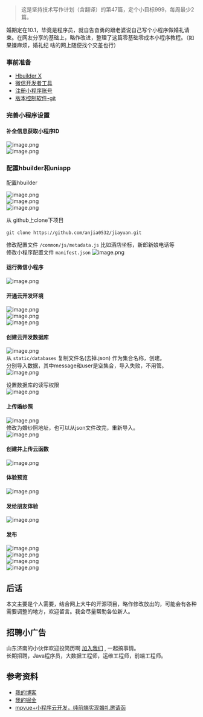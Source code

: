 > 这是坚持技术写作计划（含翻译）的第47篇，定个小目标999，每周最少2篇。


婚期定在10.1，毕竟是程序员，就自告奋勇的跟老婆说自己写个小程序做婚礼请柬。在网友分享的基础上，略作改进，整理了这篇零基础零成本小程序教程。（如果嫌麻烦，婚礼纪 啥的网上随便找个交差也行）

<!-- more -->

<a name="i0H1S"></a>
### 事前准备

- [Hbuilder X](https://www.dcloud.io/hbuilderx.html)
- [微信开发者工具](https://developers.weixin.qq.com/miniprogram/dev/devtools/stable.html)
- [注册小程序账号](https://developers.weixin.qq.com/miniprogram/introduction/)
- [版本控制软件-git](https://git-scm.com/downloads)

<a name="W8AtL"></a>
### 完善小程序设置
<a name="JXJxd"></a>
#### 补全信息获取小程序ID
![image.png](https://cdn.nlark.com/yuque/0/2019/png/226273/1573033130173-20b540b4-9c6a-4457-9978-4f20d301f5ee.png#align=left&display=inline&height=535&name=image.png&originHeight=535&originWidth=1679&search=&size=78558&status=done&width=1679)<br />![image.png](https://cdn.nlark.com/yuque/0/2019/png/226273/1573033168673-e5f4aa01-4bd3-493b-b5bb-311a4dca3646.png#align=left&display=inline&height=832&name=image.png&originHeight=832&originWidth=1180&search=&size=42814&status=done&width=1180)

<a name="BL7pX"></a>
### 配置hbuilder和uniapp

配置hbuilder

![image.png](https://cdn.nlark.com/yuque/0/2019/png/226273/1573034148614-8b5ec86b-245c-4cd8-b84f-bb0d4923e91f.png#align=left&display=inline&height=332&name=image.png&originHeight=332&originWidth=242&search=&size=20729&status=done&width=242)<br />![image.png](https://cdn.nlark.com/yuque/0/2019/png/226273/1573034171542-dd03a197-97a7-41ae-ae2d-883d8198dfa7.png#align=left&display=inline&height=75&name=image.png&originHeight=75&originWidth=830&search=&size=7171&status=done&width=830)<br />![image.png](https://cdn.nlark.com/yuque/0/2019/png/226273/1573034189687-c203caea-daa1-4255-9974-a590857ca70f.png#align=left&display=inline&height=73&name=image.png&originHeight=73&originWidth=820&search=&size=9005&status=done&width=820)

从 github上clone下项目 

`git clone https://github.com/anjia0532/jiayuan.git` 

修改配置文件 `/common/js/metadata.js` 比如酒店坐标，新郎新娘电话等<br />修改小程序配置文件 `manifest.json` ![image.png](https://cdn.nlark.com/yuque/0/2019/png/226273/1573034066448-14353f22-20c6-4ef7-952d-8c3b347be550.png#align=left&display=inline&height=271&name=image.png&originHeight=271&originWidth=1110&search=&size=46896&status=done&width=1110)

<a name="s9jX9"></a>
#### 运行微信小程序
![image.png](https://cdn.nlark.com/yuque/0/2019/png/226273/1573034433907-0d1cb6a3-f126-4d96-9be1-2b266108917e.png#align=left&display=inline&height=353&name=image.png&originHeight=353&originWidth=586&search=&size=43227&status=done&width=586)

<a name="PNU0G"></a>
#### 开通云开发环境
![image.png](https://cdn.nlark.com/yuque/0/2019/png/226273/1573034487888-5403d846-60a7-40d2-a6d8-2551b4e6a14e.png#align=left&display=inline&height=664&name=image.png&originHeight=664&originWidth=910&search=&size=154966&status=done&width=910)<br />![image.png](https://cdn.nlark.com/yuque/0/2019/png/226273/1573034507642-0520d381-6aef-4fec-9e4e-d23ea46efb2d.png#align=left&display=inline&height=639&name=image.png&originHeight=639&originWidth=602&search=&size=44756&status=done&width=602)<br />![image.png](https://cdn.nlark.com/yuque/0/2019/png/226273/1573034570809-ed298f8d-6338-4cf8-acdb-983b891718da.png#align=left&display=inline&height=282&name=image.png&originHeight=282&originWidth=1147&search=&size=25164&status=done&width=1147)

<a name="un7hn"></a>
#### 创建云开发数据库
![image.png](https://cdn.nlark.com/yuque/0/2019/png/226273/1573034702654-6d1d3471-771f-43b2-b6a9-c43af016f13a.png#align=left&display=inline&height=260&name=image.png&originHeight=260&originWidth=1055&search=&size=38322&status=done&width=1055)<br />从 `static/databases` 复制文件名(去掉.json) 作为集合名称，创建。<br />分别导入数据，其中message和user是空集合，导入失败，不用管。<br />![image.png](https://cdn.nlark.com/yuque/0/2019/png/226273/1573034940830-44afbca4-858c-4b05-80d7-7e32526fbb69.png#align=left&display=inline&height=384&name=image.png&originHeight=384&originWidth=835&search=&size=35357&status=done&width=835)

设置数据库的读写权限<br />![image.png](https://cdn.nlark.com/yuque/0/2019/png/226273/1573035007788-5a8ba49f-a552-452d-af24-d25f2b316cb5.png#align=left&display=inline&height=309&name=image.png&originHeight=309&originWidth=982&search=&size=35008&status=done&width=982)

<a name="wgWr6"></a>
#### 上传婚纱照
![image.png](https://cdn.nlark.com/yuque/0/2019/png/226273/1573035187508-2f382c26-68e0-4b70-b335-c5291e6f1efd.png#align=left&display=inline&height=714&name=image.png&originHeight=714&originWidth=1203&search=&size=106490&status=done&width=1203)<br />修改为婚纱照地址，也可以从json文件改完，重新导入。<br />![image.png](https://cdn.nlark.com/yuque/0/2019/png/226273/1573035278426-ea00c3d6-f7d1-447e-ba20-ca8598b53776.png#align=left&display=inline&height=320&name=image.png&originHeight=320&originWidth=927&search=&size=31837&status=done&width=927)

<a name="HEXjR"></a>
#### 创建并上传云函数
![image.png](https://cdn.nlark.com/yuque/0/2019/png/226273/1573035536387-9cacd79a-540b-4aaa-a8ef-0f3a4b881180.png#align=left&display=inline&height=267&name=image.png&originHeight=267&originWidth=954&search=&size=30443&status=done&width=954)


<a name="ektSb"></a>
#### 体验预览
![image.png](https://cdn.nlark.com/yuque/0/2019/png/226273/1573036063500-f50a7a32-82d5-41e9-bde3-dec25fa99594.png#align=left&display=inline&height=490&name=image.png&originHeight=490&originWidth=872&search=&size=69137&status=done&width=872)


<a name="SmzVb"></a>
#### 发给朋友体验

![image.png](https://cdn.nlark.com/yuque/0/2019/png/226273/1573036101498-d2cbaccc-63a6-465f-9dbc-287d849915c8.png#align=left&display=inline&height=877&name=image.png&originHeight=877&originWidth=1644&search=&size=88594&status=done&width=1644)

<a name="mtHHN"></a>
#### 发布
![image.png](https://cdn.nlark.com/yuque/0/2019/png/226273/1573036143517-21528daa-9af9-445a-b0bf-db3ef978346a.png#align=left&display=inline&height=445&name=image.png&originHeight=445&originWidth=297&search=&size=28710&status=done&width=297)<br />![image.png](https://cdn.nlark.com/yuque/0/2019/png/226273/1573036205532-a16e3b7a-191d-4941-a003-e9e07cd4daf3.png#align=left&display=inline&height=661&name=image.png&originHeight=661&originWidth=1090&search=&size=96811&status=done&width=1090)<br />![image.png](https://cdn.nlark.com/yuque/0/2019/png/226273/1573036218419-fb1dc7e7-a554-45c9-95c3-569baf046def.png#align=left&display=inline&height=227&name=image.png&originHeight=227&originWidth=660&search=&size=13144&status=done&width=660)<br />![image.png](https://cdn.nlark.com/yuque/0/2019/png/226273/1573036263894-f4c0ba33-b4c3-476c-bb61-9f413275ef9f.png#align=left&display=inline&height=809&name=image.png&originHeight=809&originWidth=1792&search=&size=73346&status=done&width=1792)

<a name="8bNbS"></a>
## 后话

本文主要是个人需要，结合网上大牛的开源项目，略作修改放出的，可能会有各种需要调整的地方，欢迎留言。我会尽量帮助各位新人。

<a name="fb674066"></a>
## 招聘小广告

山东济南的小伙伴欢迎投简历啊 [加入我们](https://www.shunnengnet.com/index.php/Home/Contact/join.html) , 一起搞事情。<br />长期招聘，Java程序员，大数据工程师，运维工程师，前端工程师。

<a name="35808e79"></a>
## 参考资料

- [我的博客](https://anjia0532.github.io/2019/09/25/vue-wedding-invitation-wechat-applet/)
- [我的掘金](https://juejin.im/post/5dc2a1a26fb9a04a9f11c176)
- [mpvue+小程序云开发，纯前端实现婚礼邀请函](https://juejin.im/post/5c341e1d6fb9a049f66c4876)
